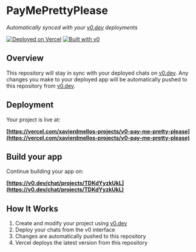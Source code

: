 # PayMePrettyPlease

*Automatically synced with your [v0.dev](https://v0.dev) deployments*

[![Deployed on Vercel](https://img.shields.io/badge/Deployed%20on-Vercel-black?style=for-the-badge&logo=vercel)](https://vercel.com/xavierdmellos-projects/v0-pay-me-pretty-please)
[![Built with v0](https://img.shields.io/badge/Built%20with-v0.dev-black?style=for-the-badge)](https://v0.dev/chat/projects/TDKdYyzkUkL)

## Overview

This repository will stay in sync with your deployed chats on [v0.dev](https://v0.dev).
Any changes you make to your deployed app will be automatically pushed to this repository from [v0.dev](https://v0.dev).

## Deployment

Your project is live at:

**[https://vercel.com/xavierdmellos-projects/v0-pay-me-pretty-please](https://vercel.com/xavierdmellos-projects/v0-pay-me-pretty-please)**

## Build your app

Continue building your app on:

**[https://v0.dev/chat/projects/TDKdYyzkUkL](https://v0.dev/chat/projects/TDKdYyzkUkL)**

## How It Works

1. Create and modify your project using [v0.dev](https://v0.dev)
2. Deploy your chats from the v0 interface
3. Changes are automatically pushed to this repository
4. Vercel deploys the latest version from this repository